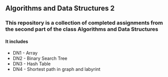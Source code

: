 ## Algorithms and Data Structures 2
### This repository is a collection of completed assignments from the second part of the class Algorithms and Data Structures

#### It includes
- DN1 - Array
- DN2 - Binary Search Tree
- DN3 - Hash Table
- DN4 - Shortest path in graph and labyrint
